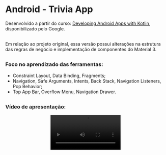 # Android - Trivia App
Desenvolvido a partir do curso: [Developing Android Apps with Kotlin](https://www.udacity.com/course/developing-android-apps-with-kotlin--ud9012), disponibilizado pelo Google.<br><br>

Em relação ao projeto original, essa versão possui alterações na estrutura das regras de negócio e implementação de componentes do Material 3.

##
### Foco no aprendizado das ferramentas:

  - Constraint Layout, Data Binding, Fragments;
  - Navigation, Safe Arguments, Intents, Back Stack, Navigation Listeners, Pop Behavior;
  - Top App Bar, Overflow Menu, Navigation Drawer.
##
### Vídeo de apresentação:
<div align="center">
  <video src="https://github.com/user-attachments/assets/cf9c58a9-072e-49f6-b9a8-f60b0a43247f" width="220">
</div>
<br><br>
